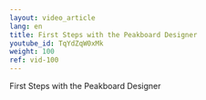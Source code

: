 ```yaml
---
layout: video_article
lang: en
title: First Steps with the Peakboard Designer
youtube_id: TqYdZqW0xMk
weight: 100
ref: vid-100
---
```


First Steps with the Peakboard Designer
